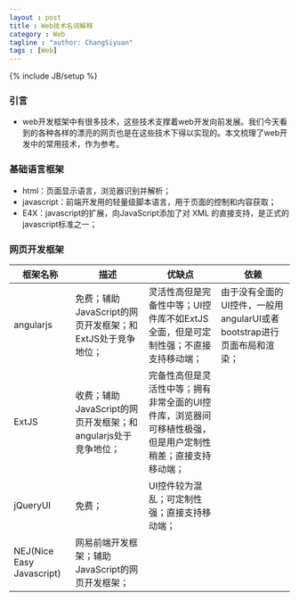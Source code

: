 ```yaml
---
layout : post
title : Web技术名词解释
category : Web
tagline : "author: ChangSiyuan"
tags : [Web]
---
```

{% include JB/setup %}

### 引言
- web开发框架中有很多技术，这些技术支撑着web开发向前发展。我们今天看到的各种各样的漂亮的网页也是在这些技术下得以实现的。本文梳理了web开发中的常用技术，作为参考。

### 基础语言框架
- html：页面显示语言，浏览器识别并解析；
- javascript：前端开发用的轻量级脚本语言，用于页面的控制和内容获取；
- E4X：javascript的扩展，向JavaScript添加了对 XML 的直接支持，是正式的javascript标准之一；

### 网页开发框架
|框架名称|描述|优缺点|依赖|
|---|---|---|---|
|angularjs|免费；辅助JavaScript的网页开发框架；和ExtJS处于竞争地位；|灵活性高但是完备性中等；UI控件库不如ExtJS全面，但是可定制性强；不直接支持移动端；|由于没有全面的UI控件，一般用angularUI或者bootstrap进行页面布局和渲染；|
|ExtJS|收费；辅助JavaScript的网页开发框架；和angularjs处于竞争地位；|完备性高但是灵活性中等；拥有非常全面的UI控件库，浏览器间可移植性极强，但是用户定制性稍差；直接支持移动端；||
|jQueryUI|免费；|UI控件较为混乱；可定制性强；直接支持移动端；||
|NEJ(Nice Easy Javascript)|网易前端开发框架；辅助JavaScript的网页开发框架；|||

